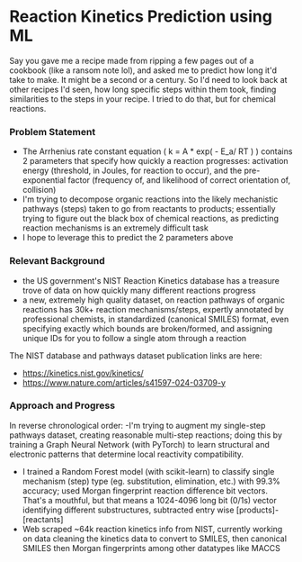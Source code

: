 # Reaction Kinetics Prediction using ML

Say you gave me a recipe made from ripping a few pages out of a cookbook (like a ransom note lol), and asked me to predict how long it'd take to make. It might be a second or a century. So I'd need to look back at other recipes I'd seen, how long specific steps within them took, finding similarities to the steps in your recipe. I tried to do that, but for chemical reactions.

### Problem Statement
- The Arrhenius rate constant equation ( k = A * exp( - E_a/ RT ) ) contains 2 parameters that specify how quickly a reaction progresses: activation energy (threshold, in Joules, for reaction to occur), and the pre-exponential factor (frequency of, and likelihood of correct orientation of, collision)
- I'm trying to decompose organic reactions into the likely mechanistic pathways (steps) taken to go from reactants to products; essentially trying to figure out the black box of chemical reactions, as predicting reaction mechanisms is an extremely difficult task
- I hope to leverage this to predict the 2 parameters above

### Relevant Background

- the US government's NIST Reaction Kinetics database has a treasure trove of data on how quickly many different reactions progress
- a new, extremely high quality dataset, on reaction pathways of organic reactions has 30k+ reaction mechanisms/steps, expertly annotated by professional chemists, in standardized (canonical SMILES) format, even specifying exactly which bounds are broken/formed, and assigning unique IDs for you to follow a single atom through a reaction

The NIST database and pathways dataset publication links are here:

- https://kinetics.nist.gov/kinetics/
- https://www.nature.com/articles/s41597-024-03709-y

### Approach and Progress

In reverse chronological order:
 -I'm trying to augment my single-step pathways dataset, creating reasonable multi-step reactions; doing this by training a Graph Neural Network (with PyTorch) to learn structural and electronic patterns that determine local reactivity compatibility. 
- I trained a Random Forest model (with scikit-learn) to classify single mechanism (step) type (eg. substitution, elimination, etc.) with 99.3% accuracy; used Morgan fingerprint reaction difference bit vectors. That's a mouthful, but that means a 1024-4096 long bit (0/1s) vector identifying different substructures, subtracted entry wise [products]-[reactants]
- Web scraped ~64k reaction kinetics info from NIST, currently working on data cleaning the kinetics data to convert to SMILES, then canonical SMILES then Morgan fingerprints among other datatypes like MACCS

  
